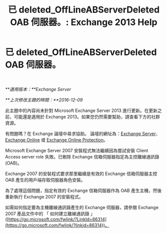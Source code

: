 ﻿---
title: '已 deleted_OffLineABServerDeleted OAB 伺服器。: Exchange 2013 Help'
TOCTitle: 已 deleted_OffLineABServerDeleted OAB 伺服器。
ms:assetid: 38b5dacf-ef65-4b25-97f6-d8dec956d7d5
ms:mtpsurl: https://technet.microsoft.com/zh-tw/library/ms.exch.setupreadiness.offlineabserverdeleted(v=EXCHG.150)
ms:contentKeyID: 50472874
ms.date: 05/21/2018
mtps_version: v=EXCHG.150
ms.translationtype: MT
---

# 已 deleted\_OffLineABServerDeleted OAB 伺服器。

 

_**適用版本：**Exchange Server_

_**上次修改主題的時間：**2016-12-09_

此主題中的內容尚未針對 Microsoft Exchange Server 2013 進行更新。在更新之前，可能還是適用於 Exchange 2013。如果您仍然需要幫助，請查看下方的社群資源。

有問題嗎？在 Exchange 論壇中尋求協助。 論壇的網址為：[Exchange Server](https://go.microsoft.com/fwlink/p/?linkid=60612)、 [Exchange Online](https://go.microsoft.com/fwlink/p/?linkid=267542) 或 [Exchange Online Protection](https://go.microsoft.com/fwlink/p/?linkid=285351)。

Microsoft Exchange Server 2007 安裝程式無法繼續因為嘗試安裝 Client Access server role 失敗。已刪除 Exchange 信箱伺服器指定為主控離線通訊錄 (OAB)。

Exchange 2007 的安裝程式要求那里繼續是有效的 Exchange 信箱伺服器主控 OAB 產生的用戶端存取伺服器角色安裝。

為了處理這個問題，指定有效的 Exchange 信箱伺服器作為 OAB 產生主機，然後重新執行 Exchange 2007 的安裝程式。

如需如何指定要為主機離線通訊錄產生的 Exchange 伺服器，請參閱 Exchange 2007 產品文件中的 「 如何建立離線通訊錄 」 ([https://go.microsoft.com/fwlink/?LinkId=86314](https://go.microsoft.com/fwlink/?linkid=86314))。

